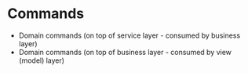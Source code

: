 # Commands

- Domain commands (on top of service layer - consumed by business layer)
- Domain commands (on top of business layer - consumed by view (model) layer)
